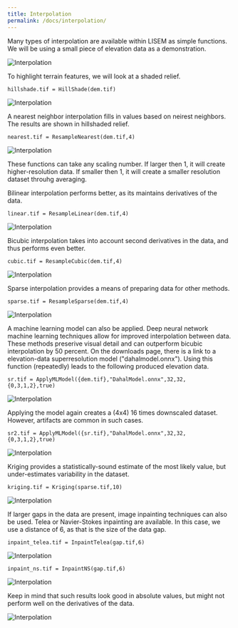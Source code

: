 ```yaml
---
title: Interpolation
permalink: /docs/interpolation/
---
```


Many types of interpolation are available within LISEM as simple functions.
We will be using a small piece of elevation data as a demonstration.

![Interpolation](/assets/img/inter_calc1.png)

To highlight terrain features, we will look at a shaded relief.
```
hillshade.tif = HillShade(dem.tif)
```
![Interpolation](/assets/img/inter_calc2.png)

A nearest neighbor interpolation fills in values based on neirest neighbors.
The results are shown in hillshaded relief.
```
nearest.tif = ResampleNearest(dem.tif,4)
```
![Interpolation](/assets/img/inter_calc4.png)

These functions can take any scaling number. If larger then 1, it will create higher-resolution data.
If smaller then 1, it will create a smaller resolution dataset throuhg averaging.


Bilinear interpolation performs better, as its maintains derivatives of the data.
```
linear.tif = ResampleLinear(dem.tif,4)
```
![Interpolation](/assets/img/inter_calc3.png)

Bicubic interpolation takes into account second derivatives in the data, and thus performs even better.
```
cubic.tif = ResampleCubic(dem.tif,4)
```
![Interpolation](/assets/img/inter_calc5.png)

Sparse interpolation provides a means of preparing data for other methods.
```
sparse.tif = ResampleSparse(dem.tif,4)
```
![Interpolation](/assets/img/inter_calc6.png)

A machine learning model can also be applied.
Deep neural network machine learning techniques allow for improved interpolation between data.
These methods preserive visual detail and can outperform bicubic interpolation by 50 percent.
On the downloads page, there is a link to a elevation-data superresolution model ("dahalmodel.onnx").
Using this function (repeatedly) leads to the following produced elevation data.
```
sr.tif = ApplyMLModel({dem.tif},"DahalModel.onnx",32,32,{0,3,1,2},true)
```
![Interpolation](/assets/img/inter_calc7.png)

Applying the model again creates a (4x4) 16 times downscaled dataset. However, artifacts are common in such cases.
```
sr2.tif = ApplyMLModel({sr.tif},"DahalModel.onnx",32,32,{0,3,1,2},true)
```
![Interpolation](/assets/img/inter_calc8.png)

Kriging provides a statistically-sound estimate of the most likely value, but under-estimates variability in the dataset.
```
kriging.tif = Kriging(sparse.tif,10)
```
![Interpolation](/assets/img/inter_calc9.png)

If larger gaps in the data are present, image inpainting techniques can also be used.
Telea or Navier-Stokes inpainting are available.
In this case, we use a distance of 6, as that is the size of the data gap.
```
inpaint_telea.tif = InpaintTelea(gap.tif,6)
```
![Interpolation](/assets/img/inter_calc11.png)
```
inpaint_ns.tif = InpaintNS(gap.tif,6)
```
![Interpolation](/assets/img/inter_calc13.png)

Keep in mind that such results look good in absolute values, but might not perform well on the derivatives of the data.

![Interpolation](/assets/img/inter_calc12.png)

